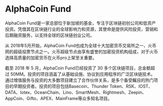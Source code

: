 # AlphaCoin Fund

AlphaCoin Fund是一家总部位于新加坡的基金，专注于区块链初创公司和低资产投资。凭借其在区块链行业的全球影响力和资源，其使命是提供风险投资，营销和后期融资服务，以支持全球的区块链创业公司。

从 2018年5月开始，AlphaCoin Fund也成为全球十大加密货币交易所之一、火币网的超级投票节点之一。火币超级节点由享有盛誉的加密投资机构组成，对于火币选择高质量的加密货币在火币pro上架至关重要。

截至 2018 年 5 月，AlphaCoin Fund已经投资了 30 多个区块链项目，总金额超过 50MM。投资的项目涵盖了从基础设施、协议到应用程序的广泛区块链技术。通过增值服务与投资的大多数项目建立了合作伙伴关系，是多个备受瞩目的热门项目的早期投资者。投资的项目包括Basecoin、Thunder Token、RSK、IOST、DATA、Iotex、OceanChain、Lino、SmartMesh、Rightmesh、Zeepin、AppCoin、Gifto、APEX、MainFrame等众多知名项目。
